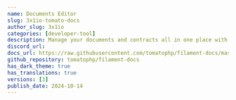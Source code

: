 ```yaml
---
name: Documents Editor
slug: 3x1io-tomato-docs
author_slug: 3x1io
categories: [developer-tool]
description: Manage your documents and contracts all in one place with template builder
discord_url: 
docs_url: https://raw.githubusercontent.com/tomatophp/filament-docs/master/README.md
github_repository: tomatophp/filament-docs
has_dark_theme: true
has_translations: true
versions: [3]
publish_date: 2024-10-14
---
```

